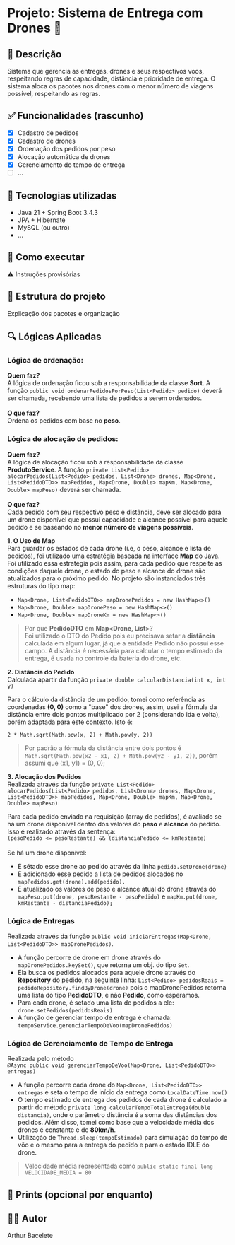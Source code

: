 # Projeto: Sistema de Entrega com Drones 🚁

## 📌 Descrição
Sistema que gerencia as entregas, drones e seus respectivos voos, respeitando regras de capacidade, distância e prioridade de entrega. O sistema aloca os pacotes nos drones com o menor número de viagens possível, respeitando as regras.

## ✅ Funcionalidades (rascunho)
- [x] Cadastro de pedidos
- [x] Cadastro de drones
- [x] Ordenação dos pedidos por peso
- [x] Alocação automática de drones
- [X] Gerenciamento do tempo de entrega
- [ ] ...

## 🧠 Tecnologias utilizadas
- Java 21 + Spring Boot 3.4.3
- JPA + Hibernate
- MySQL (ou outro)
- ...

## 🚀 Como executar
⚠️ Instruções provisórias

## 📂 Estrutura do projeto
Explicação dos pacotes e organização

## 🔍 Lógicas Aplicadas
### Lógica de ordenação:
**Quem faz?**<br>
A lógica de ordenação ficou sob a responsabilidade da classe **Sort**. A função `public void ordenarPedidosPorPeso(List<Pedido> pedido)` deverá ser chamada, recebendo uma lista de pedidos a serem ordenados.
<br><br>
**O que faz?**<br>
Ordena os pedidos com base no **peso**. 

### Lógica de alocação de pedidos:
**Quem faz?**<br>
A lógica de alocação ficou sob a responsabilidade da classe **ProdutoService**. A função `private List<Pedido> alocarPedidos(List<Pedido> pedidos, List<Drone> drones,
                               Map<Drone, List<PedidoDTO>> mapPedidos,
                               Map<Drone, Double> mapKm,
                               Map<Drone, Double> mapPeso)` deverá ser chamada. <br><br>
**O que faz?**<br>
Cada pedido com seu respectivo peso e distância, deve ser alocado para um drone disponível que possui capacidade e alcance possível para aquele pedido e se baseando no **menor número de viagens possíveis**.

**1. O Uso de Map**<br>
Para guardar os estados de cada drone (i.e, o peso, alcance e lista de pedidos), foi utilizado uma estratégia baseada na interface **Map** do Java. Foi utilizado essa estratégia pois assim, para cada pedido que respeite as condições daquele drone, o estado do peso e alcance do drone são atualizados para o próximo pedido. No projeto são instanciados três estruturas do tipo map: 

- `Map<Drone, List<PedidoDTO>> mapDronePedidos = new HashMap<>()`
- `Map<Drone, Double> mapDronePeso = new HashMap<>()`
- `Map<Drone, Double> mapDroneKm = new HashMap<>()`<br>

> Por que **PedidoDTO** em **Map<Drone, List<PedidoDTO>>**?<br>
> Foi utilizado o DTO do Pedido pois eu precisava setar a **distância** calculada em algum lugar, já que a entidade Pedido não possui esse campo. A distância é necessária para calcular o tempo estimado da entrega, é usada no controle da bateria do drone, etc. 

**2. Distância do Pedido**<br>
Calculada apartir da função `private double calcularDistancia(int x, int y)`<br>

Para o cálculo da distância de um pedido, tomei como referência as coordenadas **(0, 0)** como a "base" dos drones, assim, usei a fórmula da distância entre dois pontos multiplicado por 2 (considerando ida e volta), porém adaptada para este contexto. Isto é: <br>

`2 * Math.sqrt(Math.pow(x, 2) + Math.pow(y, 2))`

> Por padrão a fórmula da distância entre dois pontos é `Math.sqrt(Math.pow(x2 - x1, 2) + Math.pow(y2 - y1, 2))`, porém assumi que (x1, y1) = (0, 0);<br>

**3. Alocação dos Pedidos**<br>
Realizada através da função `private List<Pedido> alocarPedidos(List<Pedido> pedidos, List<Drone> drones,
                               Map<Drone, List<PedidoDTO>> mapPedidos,
                               Map<Drone, Double> mapKm,
                               Map<Drone, Double> mapPeso)`<br>

Para cada pedido enviado na requisição (array de pedidos), é avaliado se há um drone disponível dentro dos valores do **peso** e **alcance** do pedido. Isso é realizado através da sentença: <br>
`(pesoPedido <= pesoRestante) && (distanciaPedido <= kmRestante)`<br><br>
Se há um drone disponível: <br>
- É sétado esse drone ao pedido através da linha `pedido.setDrone(drone)`
- É adicionado esse pedido a lista de pedidos alocados no `mapPedidos.get(drone).add(pedido).`
- É atualizado os valores de peso e alcance atual do drone através do `mapPeso.put(drone, pesoRestante - pesoPedido)` e `mapKm.put(drone, kmRestante - distanciaPedido);`

### Lógica de Entregas
Realizada através da função `public void iniciarEntregas(Map<Drone, List<PedidoDTO>> mapDronePedidos)`.

- A função percorre de drone em drone através do `mapDronePedidos.keySet()`, que retorna um obj. do tipo `Set`.
- Ela busca os pedidos alocados para aquele drone através do **Repository** do pedido, na seguinte linha: `List<Pedido> pedidosReais = pedidoRepository.findByDrone(drone)` pois o mapDronePedidos retorna uma lista do tipo **PedidoDTO**, e não **Pedido**, como esperamos.
- Para cada drone, é setado uma lista de pedidos a ele: `drone.setPedidos(pedidosReais)`
- A função de gerenciar tempo de entrega é chamada: `tempoService.gerenciarTempoDeVoo(mapDronePedidos)`

### Lógica de Gerenciamento de Tempo de Entrega
Realizada pelo método <br>
`@Async
public void gerenciarTempoDeVoo(Map<Drone, List<PedidoDTO>> entregas)`

- A função percorre cada drone do `Map<Drone, List<PedidoDTO>> entregas` e seta o tempo de início da entrega como `LocalDateTime.now()`
- O tempo estimado de entrega dos pedidos de cada drone é calculado a partir do método `private long calcularTempoTotalEntrega(double distancia)`, onde o parâmetro distância é a soma das distâncias dos pedidos. Além disso, tomei como base que a velocidade média dos drones é constante e de **80km/h**.
- Utilização de `Thread.sleep(tempoEstimado)` para simulação do tempo de vôo e o mesmo para a entrega do pedido e para o estado IDLE do drone.
> Velocidade média representada como `public static final long VELOCIDADE_MEDIA = 80`

## 📸 Prints (opcional por enquanto)

## 👨‍💻 Autor
Arthur Bacelete
